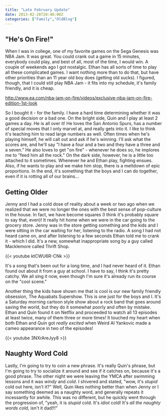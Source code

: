 ```yaml
---
title: "Late February Update"
date: 2013-02-26T20:46:00Z
categories: ["Family","OldBlog"]
---
```


## "He's On Fire!"

When I was in college, one of my favorite games on the Sega Genesis was NBA Jam. It was great. You could crank out a game in 15 minutes, everybody could play, and best of all, most of the time, I would win. A couple of weekends ago I got nostalgic. Ethan has all sorts of time to play all these complicated games. I want nothing more than to do that, but have other priorities than an 11 year old boy does (getting old sucks). I figured, though, that I could still play NBA Jam - it fits into my schedule, it's family friendly, and it is cheap.

http://www.ea.com/nba-jam-on-fire/videos/exclusive-nba-jam-on-fire-edition-1st-look

So I bought it - for the family. I have a hard time determining whether it was a good decision or a bad one. On the bright side, Quin and I play at least 2 games a day. He is all over it! He loves the San Antonio Spurs, has a number of special moves that I only marvel at, and really gets into it. I like to think it's teaching him to read large numbers as well. Often times when he's playing himself, he will call out and ask if he's winning. I'll ask what the scores are, and he'll say "I have a four and a two and they have a three and a seven." He also loves to get "on fire" - whenever he does so, he implores me to "feed him all the rock." On the dark side, however, he is a little too attached to it sometimes. Whenever he and Ethan play, fighting ensues. Also, if he wants to play and we make him stop, there is a meltdown of epic proportions. In the end, it's something that the boys and I can do together, even if it is rotting all of our brains...

## Getting Older

Jenny and I had a cold dose of reality about a week or two ago when we realized that we were no longer the ones with the best sense of pop-culture in the house. In fact, we have become squares (I think it's probably square to say that, even)! It really hit home when we were in the car going to the grocery store. Jenny was in the store getting something and the kids and I were sitting in the car waiting for her, listening to the radio. A song I had not heard came on, and after listening to a few seconds Ethan told me to crank it - which I did. It's a new, somewhat inappropriate song by a guy called Macklemore called Thrift Shop.

{{< youtube ktCWU6R-CNk >}}

It's a song that's been out for a long time, and I had never heard of it. Ethan found out about it from a guy at school. I have to say, I think it's pretty catchy. We all sing it now, even though I'm sure it's already run its course on the "cool scene."

Another thing the kids have shown me that is cool is our new family friendly obsession, The Aquabats Supershow. This is one just for the boys and I. It's a Saturday morning cartoon style show about a rock band that goes around saving the world, but they do it somewhat poorly and often by mistake. Ethan and Quin found it on Netflix and proceeded to watch all 13 episodes at least twice, many of them three or more times! It touched my heart when both Ethan and Quin got *really excited* when Weird Al Yankovic made a cameo appearance in two of the episodes!

{{< youtube 3NXrAreJyy8 >}}

## Naughty Word Cold

Lastly, I'm going to try to coin a new phrase. It's really Quin's phrase, but I'm going to try to socialize it around and see if it catches on, because it's a good phrase. The other night we were leaving the YMCA after swimming lessons and it was *windy* and *cold*. I shivered and stated, "wow, it's *stupid* cold out here, isn't it?" Well, Quin likes nothing better than when Jenny or I say something deemed as a naughty word, and generally repeats it incessantly for awhile. This was no different, but he quickly went through the progression of, "yeah, it is *stupid* cold. It's *idiot* cold! It's *all the naughty words cold,* isn't it dad!!!"
